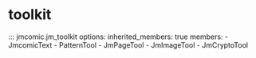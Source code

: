 # toolkit

::: jmcomic.jm_toolkit
    options:
      inherited_members: true
      members:
      - JmcomicText
      - PatternTool
      - JmPageTool
      - JmImageTool
      - JmCryptoTool
